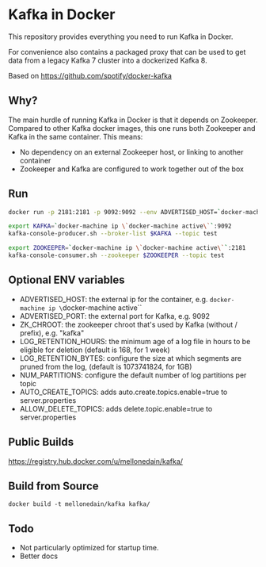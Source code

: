 Kafka in Docker
===

This repository provides everything you need to run Kafka in Docker.

For convenience also contains a packaged proxy that can be used to get data from
a legacy Kafka 7 cluster into a dockerized Kafka 8.

Based on https://github.com/spotify/docker-kafka

Why?
---
The main hurdle of running Kafka in Docker is that it depends on Zookeeper.
Compared to other Kafka docker images, this one runs both Zookeeper and Kafka
in the same container. This means:

* No dependency on an external Zookeeper host, or linking to another container
* Zookeeper and Kafka are configured to work together out of the box

Run
---

```bash
docker run -p 2181:2181 -p 9092:9092 --env ADVERTISED_HOST=`docker-machine ip \`docker-machine active\`` --env ADVERTISED_PORT=9092 mellonedain/kafka
```

```bash
export KAFKA=`docker-machine ip \`docker-machine active\``:9092
kafka-console-producer.sh --broker-list $KAFKA --topic test
```

```bash
export ZOOKEEPER=`docker-machine ip \`docker-machine active\``:2181
kafka-console-consumer.sh --zookeeper $ZOOKEEPER --topic test
```

Optional ENV variables
---

* ADVERTISED_HOST: the external ip for the container, e.g. `docker-machine ip \`docker-machine active\``
* ADVERTISED_PORT: the external port for Kafka, e.g. 9092
* ZK_CHROOT: the zookeeper chroot that's used by Kafka (without / prefix), e.g. "kafka"
* LOG_RETENTION_HOURS: the minimum age of a log file in hours to be eligible for deletion (default is 168, for 1 week)
* LOG_RETENTION_BYTES: configure the size at which segments are pruned from the log, (default is 1073741824, for 1GB)
* NUM_PARTITIONS: configure the default number of log partitions per topic
* AUTO_CREATE_TOPICS: adds auto.create.topics.enable=true to server.properties
* ALLOW_DELETE_TOPICS: adds delete.topic.enable=true to server.properties

Public Builds
---

https://registry.hub.docker.com/u/mellonedain/kafka/

Build from Source
---

    docker build -t mellonedain/kafka kafka/

Todo
---

* Not particularly optimized for startup time.
* Better docs

